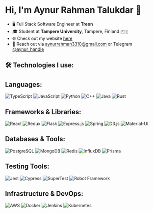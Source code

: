 # Hi, I'm Aynur Rahman Talukdar 👋

- 🖥️ Full Stack Software Engineer at **Treon**
- 🎓 Student at **Tampere University**, Tampere, Finland 🇫🇮
- 🌐 Check out my website [here](https://yourwebsite.com)
- 📧 Reach out via [aynurrahman3310@gmail.com](mailto:aynurrahman3310@gmail.com) or Telegram [@aynur_handle](https://t.me/aynur_handle)

## 🛠️ Technologies I use:
## Languages:
![TypeScript](https://img.shields.io/badge/-TypeScript-007ACC?style=flat-square&logo=typescript)
![JavaScript](https://img.shields.io/badge/-JavaScript-F7DF1E?style=flat-square&logo=javascript)
![Python](https://img.shields.io/badge/-Python-3776AB?style=flat-square&logo=python)
![C++](https://img.shields.io/badge/-C++-00599C?style=flat-square&logo=cplusplus)
![Java](https://img.shields.io/badge/-Java-ED8B00?style=flat-square&logo=java)
![Rust](https://img.shields.io/badge/-Rust-black?style=flat-square&logo=rust)

## Frameworks & Libraries:
![React](https://img.shields.io/badge/-React-61DAFB?style=flat-square&logo=react)
![Redux](https://img.shields.io/badge/-Redux-764ABC?style=flat-square&logo=redux)
![Flask](https://img.shields.io/badge/-Flask-000000?style=flat-square&logo=flask)
![Express.js](https://img.shields.io/badge/-Express.js-404D59?style=flat-square)
![Spring](https://img.shields.io/badge/-Spring-6DB33F?style=flat-square&logo=spring)
![D3.js](https://img.shields.io/badge/-D3-F9A03C?style=flat-square&logo=d3dotjs)
![Material-UI](https://img.shields.io/badge/-Material--UI-0081CB?style=flat-square&logo=material-ui)

## Databases & Tools:
![PostgreSQL](https://img.shields.io/badge/-PostgreSQL-336791?style=flat-square&logo=postgresql)
![MongoDB](https://img.shields.io/badge/-MongoDB-47A248?style=flat-square&logo=mongodb)
![Redis](https://img.shields.io/badge/-Redis-DC382D?style=flat-square&logo=redis)
![InfluxDB](https://img.shields.io/badge/-InfluxDB-22ADF6?style=flat-square&logo=influxdb)
![Prisma](https://img.shields.io/badge/-Prisma-3982CE?style=flat-square&logo=prisma)

## Testing Tools:
![Jest](https://img.shields.io/badge/-Jest-C21325?style=flat-square&logo=jest)
![Cypress](https://img.shields.io/badge/-Cypress-17202C?style=flat-square&logo=cypress)
![SuperTest](https://img.shields.io/badge/-SuperTest-6DB33F?style=flat-square)
![Robot Framework](https://img.shields.io/badge/-RobotFramework-000000?style=flat-square&logo=robotframework)

## Infrastructure & DevOps:
![AWS](https://img.shields.io/badge/-Amazon%20AWS-232F3E?style=flat-square&logo=amazon-aws)
![Docker](https://img.shields.io/badge/-Docker-2496ED?style=flat-square&logo=docker)
![Jenkins](https://img.shields.io/badge/-Jenkins-D24939?style=flat-square&logo=jenkins)
![Kubernetes](https://img.shields.io/badge/-Kubernetes-326CE5?style=flat-square&logo=kubernetes)


<!---
dareDEVil-aynur/dareDEVil-aynur is a ✨ special ✨ repository because its `README.md` (this file) appears on your GitHub profile.
You can click the Preview link to take a look at your changes.
--->
